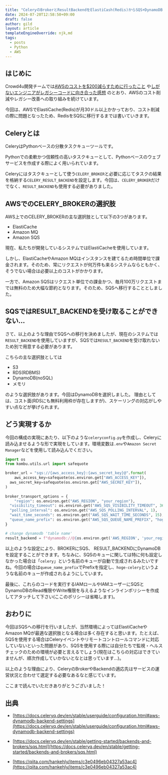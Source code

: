 ```yaml
---
title: "CeleryのBrokerとResultBackendをElastiCash(Redis)からSQS+DynamoDBに移行した話"
date: 2024-07-20T12:58:50+09:00
draft: false
author: gild
layout: article
templateEngineOverride: njk,md
tags:
  - posts
  - Python
  - AWS
---
```

  
  ## はじめに

Crowd4u開発チームでは[AWSのコストを$200減らすために行ったこと](../2023-08-04-aws-cost-reduce/) や[しがないエンジニアがレガシーコードに向き合った感想](../2022-12-24-advent_calendar/) のとおり、AWSのコスト削減やレガシー改善への取り組みを続けています。

今回は、AWSでElastiCache(Redis)が月30ドル以上かかっており、コスト削減の際に問題となったため、RedisをSQSに移行するまでは書いていきます。

## Celeryとは

CeleryはPythonベースの分散タスクキューツールです。

Pythonでの柔軟かつ信頼性の高いタスクキューとして、Pythonベースのウェブサービスを作成する際によく用いられています。

Celeryにはタスクキューとして使う`CELERY_BROKER`と必要に応じてタスクの結果を格納する`CELERY_RESULT_BACKEND`を設定します。今回は、`CELERY_BROKER`だけでなく、`RESULT_BACKEND`も使用する必要がありました。

## AWSでのCELERY_BROKERの選択肢

AWS上でのCELERY_BROKERの主な選択肢として以下の3つがあります。

- ElastiCache
- Amazon MQ
- Amazon SQS

現在、私たちが開発しているシステムではElastiCacheを使用しています。

しかし、ElastiCacheやAmazon MQはインスタンスを建てるため時間単位で課金されます。そのため、常にリクエストが何万件も来るシステムならともかく、そうでない場合は必要以上のコストがかかります。

一方で、Amazon SQSはリクエスト単位での課金かつ、毎月100万リクエストまでは無料のため大幅な節約となります。そのため、SQSへ移行することとしました。

## SQSではRESULT_BACKENDを受け取ることができない…

さて、以上のような理由でSQSへの移行を決めましたが、現在のシステムでは`RESULT_BACKEND`を使用していますが、SQSでは`RESULT_BACKEND`を受け取れないため別で用意する必要があります。

こちらの主な選択肢としては

- S3
- RDS(RDBMS)
- DynamoDB(noSQL)
- メモリ

のような選択肢があります。今回はDynamoDBを選択しました。
理由としては、コスト面(RDSにも無料利用枠が存在しますが)、スケーリングの対応がしやすい点などが挙げられます。

## どう実現するか

今回の構成の実現にあたり、以下のような`celeryconfig.py`を作成し、Celeryに読み込ませるような形で実現をしています。環境変数は`.env`や`Amazon Secret Manager`などを使用して読み込んでください。

```python
import os
from kombu.utils.url import safequote

broker_url = "sqs://{aws_access_key}:{aws_secret_key}@".format(
	aws_access_key=safequote(os.environ.get["AWS_ACCESS_KEY"]),
  aws_secret_key=safequote(os.environ.get["AWS_SECRET_KEY"]),
)
		        
broker_transport_options = {
	"region": os.environ.get("AWS_REGION", "your_region"),
  "visibility_timeout": os.environ.get("AWS_SQS_VISIBILITY_TIMEOUT", 3600),
  "polling_interval": os.environ.get("AWS_SQS_POLLING_INTERVAL", 1),
  "wait_time_seconds": os.environ.get("AWS_SQS_WAIT_TIME_SECONDS", 15),
  "queue_name_prefix": os.environ.get("AWS_SQS_QUEUE_NAME_PREFIX", "hoge-"),
}

# change dynamodb 'table name'
result_backend = f"dynamodb://@{os.environ.get('AWS_REGION', 'your_region')}/table_name"
```

以上のような設定により、BROKERにSQS、 RESULT_BACKENDにDynamoDBを設定することができます。ちなみに、SQSのキューに関しては特に何も設定しなかった場合は「`celery`」という名前のキューが自動で生成されるみたいですね。今回の場合は`queue_name_prefix`でPrefixを指定し、`hoge-celery`というような名前のキューが作成されるようにしています。

最後に、これらのコードを実行するIAMロールやIAMユーザーにSQSとDynamoDBのRead権限やWrite権限を与えるようなインラインポリシーを作成してアタッチして下さい(ここのポリシーは省略します)。

## おわりに

今回はSQSへの移行を行いましたが、当然環境によってはElastiCacheやAmazon MQが最適な選択肢となる場合は多く存在すると思います。たとえば、SQSを使用する場合はCeleryイベントやリモートコントロールコマンドに対応していないといった問題があり、SQSを使用する際には自分たちで監視・ヘルスチェックのための環境が必要と言えるでしょう(現在はこちらの対応はできていませんが、順次作成していかないとなとは思っています...)。

以上のような理由により、CeleryのBrokerやBackendの適応先はサービスの運営状況と合わせて選定する必要なあるなと感じています。

ここまで読んでいただきありがとうございました！



## 出典
- [https://docs.celeryq.dev/en/stable/userguide/configuration.html#aws-dynamodb-backend-settings](https://docs.celeryq.dev/en/stable/userguide/configuration.html#aws-dynamodb-backend-settings)

- [https://docs.celeryq.dev/en/stable/getting-started/backends-and-brokers/sqs.html](https://docs.celeryq.dev/en/stable/getting-started/backends-and-brokers/sqs.html)

- [https://qiita.com/hankehly/items/c3e0496eb04327a53ac4](https://qiita.com/hankehly/items/c3e0496eb04327a53ac4)